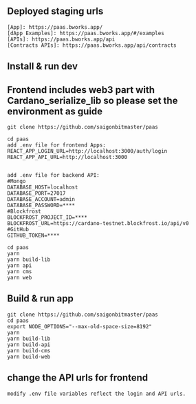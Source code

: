 ## Deployed staging urls

```
[App]: https://paas.bworks.app/
[dApp Examples]: https://paas.bworks.app/#/examples
[APIs]: https://paas.bworks.app/api
[Contracts APIs]: https://paas.bworks.app/api/contracts
```

## Install & run dev

## Frontend includes web3 part with Cardano_serialize_lib so please set the environment as guide

```
git clone https://github.com/saigonbitmaster/paas

cd paas
add .env file for frontend Apps:
REACT_APP_LOGIN_URL=http://localhost:3000/auth/login
REACT_APP_API_URL=http://localhost:3000


add .env file for backend API:
#Mongo
DATABASE_HOST=localhost
DATABASE_PORT=27017
DATABASE_ACCOUNT=admin
DATABASE_PASSWORD=****
#Blockfrost
BLOCKFROST_PROJECT_ID=****
BLOCKFROST_URL=https://cardano-testnet.blockfrost.io/api/v0
#GitHub
GITHUB_TOKEN=****

cd paas
yarn
yarn build-lib
yarn api
yarn cms
yarn web
```

## Build & run app

```
git clone https://github.com/saigonbitmaster/paas
cd paas
export NODE_OPTIONS="--max-old-space-size=8192"
yarn
yarn build-lib
yarn build-api
yarn build-cms
yarn build-web

```

## change the API urls for frontend

```
modify .env file variables reflect the login and API urls.
```
